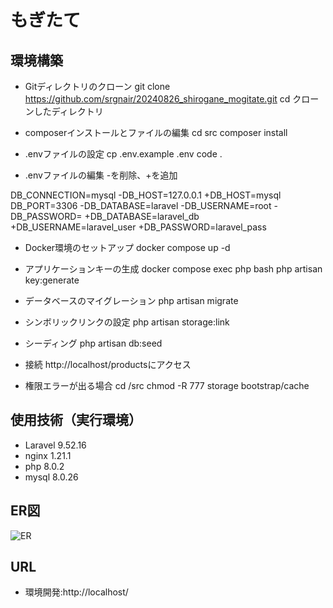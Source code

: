 # もぎたて

## 環境構築

- Gitディレクトリのクローン
git clone https://github.com/srgnair/20240826_shirogane_mogitate.git
cd クローンしたディレクトリ

- composerインストールとファイルの編集
cd src
composer install

- .envファイルの設定
cp .env.example .env
code .

- .envファイルの編集
-を削除、+を追加

DB_CONNECTION=mysql
-DB_HOST=127.0.0.1
+DB_HOST=mysql
DB_PORT=3306
-DB_DATABASE=laravel
-DB_USERNAME=root
-DB_PASSWORD=
+DB_DATABASE=laravel_db
+DB_USERNAME=laravel_user
+DB_PASSWORD=laravel_pass

- Docker環境のセットアップ
docker compose up -d

- アプリケーションキーの生成
docker compose exec php bash
php artisan key:generate

- データベースのマイグレーション
php artisan migrate

- シンボリックリンクの設定
php artisan storage:link

- シーディング
php artisan db:seed

- 接続
http://localhost/productsにアクセス

- 権限エラーが出る場合
cd /src
chmod -R 777 storage bootstrap/cache


## 使用技術（実行環境）
- Laravel 9.52.16
- nginx 1.21.1
- php 8.0.2
- mysql 8.0.26

## ER図
![ER](https://github.com/user-attachments/assets/fe0ad44d-2d27-40cc-9e8a-27d37c01520a)


## URL
- 環境開発:http://localhost/
